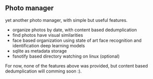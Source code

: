 Photo manager
---

yet another photo manager, with simple but useful features.

* organize photos by date, with content based dedumplication
* find photos have visual similarities
* face based organization using state of art face recognition and identification
  deep learning models
* sqlite as metadata storage
* fsnotify based directory watching on linux (optional)

For now, none of the features above was provided, but content based dedumplication
will comming soon :).

